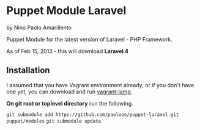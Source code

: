 Puppet Module Laravel
=====================
by Nino Paolo Amarillento

Puppet Module for the latest version of Laravel - PHP Framework.

As of Feb 15, 2013 - this will download <strong>Laravel 4</strong>


Installation
------------

I assumed that you have Vagrant environment already, or if you don't have one yet, you can download and run [vagrant-lamp](https://github.com/paolooo/vagrant-lamp).
    
    
<b>On git root or toplevel directory</b> run the following.   

`git submodule add https://github.com/paolooo/puppet-laravel.git puppet/modules`
`git submodule update`


